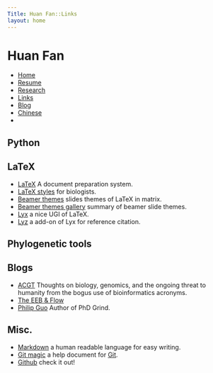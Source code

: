 ```yaml
---
Title: Huan Fan::Links
layout: home
---
```




  <h1 class="sitename">Huan Fan</h1>
  <ul class="nav pills">
  <li><a href="/"><i class="fa fa-home fa-fw"></i> Home</a></li>
  <li><a href="resume.html" title="Curriculumn Vitae"><i class="fa fa-book fa-fw"></i> Resume</a></li>
  <li><a href="research.html" title="Research"><i class="fa fa-flask fa-fw"></i> Research</a></li>
  <li class="active"><a href="links.html" title="Useful links"><i class="fa fa-suitcase fa-fw"></i> Links</a></li>
  <li><a href="/en/"><i class="fa fa-sitemap fa-fw"></i> Blog</a></li>
  <li><a href="/cn/"><i class="fa fa-sitemap fa-fw"></i> Chinese</a></li>
  <li><a href="README.html"><i class="fa fa-info-circle fa-fw"></i> </a></li>
</ul>

## Python

## LaTeX
+ [LaTeX](http://www.latex-project.org/) A document preparation system.
+ [LaTeX styles](http://schneider.ncifcrf.gov/latex.html) for biologists.
+ [Beamer themes](http://www.hartwork.org/beamer-theme-matrix/) slides themes of LaTeX in matrix.
+ [Beamer themes gallery](http://deic.uab.es/~iblanes/beamer_gallery/) summary of beamer slide themes.
+ [Lyx](http://www.lyx.org/) a nice UGI of LaTeX.
+ [Lyz](https://github.com/willsALMANJ/lyz) a add-on of Lyx for reference citation.

## Phylogenetic tools

## Blogs
+ [ACGT](http://www.acgt.me/) Thoughts on biology, genomics, and the ongoing threat to humanity from the bogus use of bioinformatics acronyms.
+ [The EEB & Flow](http://evol-eco.blogspot.ca/) 
+ [Philip Guo](http://pgbovine.net/index.html) Author of PhD Grind.

## Misc.
+ [Markdown](http://daringfireball.net/projects/markdown/syntax) a human readable language for easy writing.
+ [Git magic](http://www-cs-students.stanford.edu/~blynn/gitmagic/) a help document for [Git](http://git-scm.com/).
+ [Github](https://github.com/) check it out!

